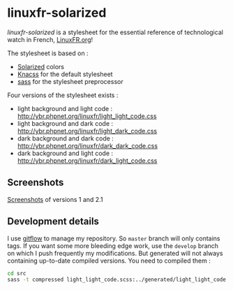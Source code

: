 linuxfr-solarized
=================


_linuxfr-solarized_ is a stylesheet for the essential reference of technological watch in French, [LinuxFR.org](http://www.linuxfr.org)!

The stylesheet is based on :

* [Solarized](http://ethanschoonover.com/solarized) colors
* [Knacss](http://www.knacss.com/) for the default stylesheet
* [sass](http://sass-lang.com) for the stylesheet preprocessor

Four versions of the stylesheet exists :

* light background and light code : <http://ybr.phpnet.org/linuxfr/light_light_code.css>
* light background and dark code : <http://ybr.phpnet.org/linuxfr/light_dark_code.css>
* dark background and dark code : <http://ybr.phpnet.org/linuxfr/dark_dark_code.css>
* dark background and light code : <http://ybr.phpnet.org/linuxfr/dark_light_code.css>


Screenshots
-----------

[Screenshots](https://github.com/eunomie/linuxfr-solarized/wiki/Screenshots) of versions 1 and 2.1


Development details
-------------------

I use [gitflow](https://github.com/nvie/gitflow/) to manage my repository. So `master` branch will only contains tags. If you want some more bleeding edge work, use the `develop` branch on which I push frequently my modifications. But generated will not always containing up-to-date compiled versions. You need to compiled them :

```sh
cd src
sass -t compressed light_light_code.scss:../generated/light_light_code.css
```
